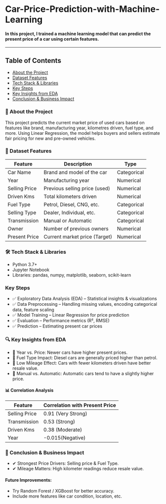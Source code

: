 # Car-Price-Prediction-with-Machine-Learning
#### In this project, I trained a machine learning model that can predict the present price of a car using certain features.
---

## Table of Contents
- [About the Project](📌#about-the-project)
- [Dataset Features](📂#dataset-features)
- [Tech Stack & Libraries](🛠️#tech-stack-&-libraries)
- [Key Steps](#key-steps)
- [Key Insights from EDA](🔍#key-insights-from-eda)
- [Conclusion & Business Impact](📝#conclusion-&-business-impact)

### 📌 About the Project
This project predicts the current market price of used cars based on features like brand, manufacturing year, kilometres driven, fuel type, and more. Using Linear Regression, the model helps buyers and sellers estimate fair pricing for new and pre-owned vehicles.

### 📂 Dataset Features
|Feature|Description|Type|
|-------|-----------|----|
|Car Name|Brand and model of the car|Categorical|
|Year|Manufacturing year|Numerical|
|Selling Price|Previous selling price (used)|Numerical|
|Driven Kms|Total kilometers driven|Numerical|
|Fuel Type|Petrol, Diesel, CNG, etc.|Categorical|
|Selling Type|Dealer, Individual, etc.|Categorical|
|Transmission|Manual or Automatic|Categorical|
|Owner|Number of previous owners|Numerical|
|Present Price|Current market price (Target)|Numerical|

### 🛠️ Tech Stack & Libraries
- Python 3.7+
- Jupyter Notebook
- Libraries: pandas, numpy, matplotlib, seaborn, scikit-learn

### Key Steps
- ✅ Exploratory Data Analysis (EDA) – Statistical insights & visualizations
- ✅ Data Preprocessing – Handling missing values, encoding categorical data, feature scaling
- ✅ Model Training – Linear Regression for price prediction
- ✅ Evaluation – Performance metrics (R², RMSE)
- ✅ Prediction – Estimating present car prices

### 🔍 Key Insights from EDA
- 📌 Year vs. Price: Newer cars have higher present prices.
- 📌 Fuel Type Impact: Diesel cars are generally priced higher than petrol.
- 📌 Low Mileage Effect: Cars with fewer kilometers driven have better resale value.
- 📌 Manual vs. Automatic: Automatic cars tend to have a slightly higher price.

#### 📊 Correlation Analysis
|Feature|Correlation with Present Price|
|-------|------------------------------|
|Selling Price|	0.91 (Very Strong)|
|Transmission|0.53 (Strong)|
|Driven Kms|0.38 (Moderate)|
|Year|-0.015(Negative)|

### 📝 Conclusion & Business Impact
- ✔ Strongest Price Drivers: Selling price & Fuel Type.
- ✔ Mileage Matters: High kilometer readings reduce resale value.

#### Future Improvements:
- Try Random Forest / XGBoost for better accuracy.
- Include more features like car condition, location, etc.

